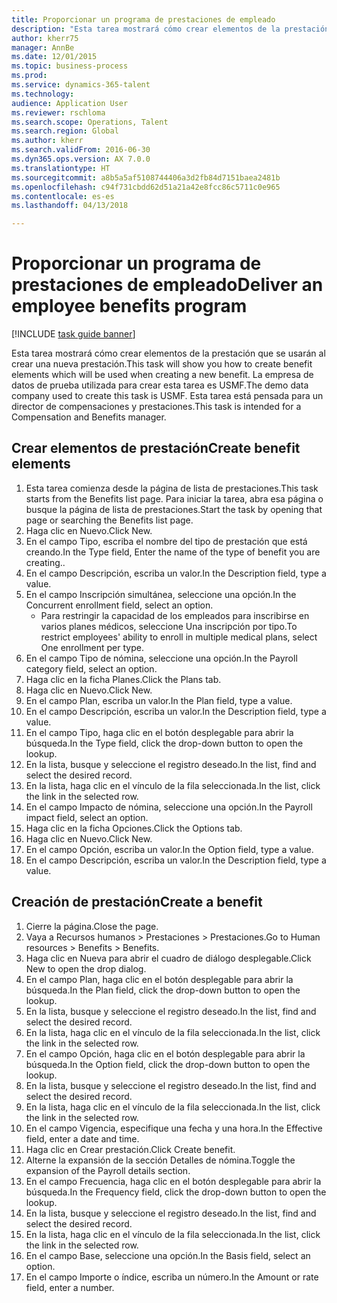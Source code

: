 ```yaml
--- 
title: Proporcionar un programa de prestaciones de empleado
description: "Esta tarea mostrará cómo crear elementos de la prestación que se usarán al crear una nueva prestación."
author: kherr75
manager: AnnBe
ms.date: 12/01/2015
ms.topic: business-process
ms.prod: 
ms.service: dynamics-365-talent
ms.technology: 
audience: Application User
ms.reviewer: rschloma
ms.search.scope: Operations, Talent
ms.search.region: Global
ms.author: kherr
ms.search.validFrom: 2016-06-30
ms.dyn365.ops.version: AX 7.0.0
ms.translationtype: HT
ms.sourcegitcommit: a8b5a5af5108744406a3d2fb84d7151baea2481b
ms.openlocfilehash: c94f731cbdd62d51a21a42e8fcc86c5711c0e965
ms.contentlocale: es-es
ms.lasthandoff: 04/13/2018

---
```

# <a name="deliver-an-employee-benefits-program"></a><span data-ttu-id="23afc-103">Proporcionar un programa de prestaciones de empleado</span><span class="sxs-lookup"><span data-stu-id="23afc-103">Deliver an employee benefits program</span></span>

[!INCLUDE [task guide banner](../../includes/task-guide-banner.md)]

<span data-ttu-id="23afc-104">Esta tarea mostrará cómo crear elementos de la prestación que se usarán al crear una nueva prestación.</span><span class="sxs-lookup"><span data-stu-id="23afc-104">This task will show you how to create benefit elements which will be used when creating a new benefit.</span></span> <span data-ttu-id="23afc-105">La empresa de datos de prueba utilizada para crear esta tarea es USMF.</span><span class="sxs-lookup"><span data-stu-id="23afc-105">The demo data company used to create this task is USMF.</span></span> <span data-ttu-id="23afc-106">Esta tarea está pensada para un director de compensaciones y prestaciones.</span><span class="sxs-lookup"><span data-stu-id="23afc-106">This task is intended for a Compensation and Benefits manager.</span></span>


## <a name="create-benefit-elements"></a><span data-ttu-id="23afc-107">Crear elementos de prestación</span><span class="sxs-lookup"><span data-stu-id="23afc-107">Create benefit elements</span></span>
1. <span data-ttu-id="23afc-108">Esta tarea comienza desde la página de lista de prestaciones.</span><span class="sxs-lookup"><span data-stu-id="23afc-108">This task starts from the Benefits list page.</span></span> <span data-ttu-id="23afc-109">Para iniciar la tarea, abra esa página o busque la página de lista de prestaciones.</span><span class="sxs-lookup"><span data-stu-id="23afc-109">Start the task by opening that page or searching the Benefits list page.</span></span>
2. <span data-ttu-id="23afc-110">Haga clic en Nuevo.</span><span class="sxs-lookup"><span data-stu-id="23afc-110">Click New.</span></span>
3. <span data-ttu-id="23afc-111">En el campo Tipo, escriba el nombre del tipo de prestación que está creando.</span><span class="sxs-lookup"><span data-stu-id="23afc-111">In the Type field, Enter the name of the type of benefit you are creating..</span></span>
4. <span data-ttu-id="23afc-112">En el campo Descripción, escriba un valor.</span><span class="sxs-lookup"><span data-stu-id="23afc-112">In the Description field, type a value.</span></span>
5. <span data-ttu-id="23afc-113">En el campo Inscripción simultánea, seleccione una opción.</span><span class="sxs-lookup"><span data-stu-id="23afc-113">In the Concurrent enrollment field, select an option.</span></span>
    * <span data-ttu-id="23afc-114">Para restringir la capacidad de los empleados para inscribirse en varios planes médicos, seleccione Una inscripción por tipo.</span><span class="sxs-lookup"><span data-stu-id="23afc-114">To restrict employees' ability to enroll in multiple medical plans, select One enrollment per type.</span></span>  
6. <span data-ttu-id="23afc-115">En el campo Tipo de nómina, seleccione una opción.</span><span class="sxs-lookup"><span data-stu-id="23afc-115">In the Payroll category field, select an option.</span></span>
7. <span data-ttu-id="23afc-116">Haga clic en la ficha Planes.</span><span class="sxs-lookup"><span data-stu-id="23afc-116">Click the Plans tab.</span></span>
8. <span data-ttu-id="23afc-117">Haga clic en Nuevo.</span><span class="sxs-lookup"><span data-stu-id="23afc-117">Click New.</span></span>
9. <span data-ttu-id="23afc-118">En el campo Plan, escriba un valor.</span><span class="sxs-lookup"><span data-stu-id="23afc-118">In the Plan field, type a value.</span></span>
10. <span data-ttu-id="23afc-119">En el campo Descripción, escriba un valor.</span><span class="sxs-lookup"><span data-stu-id="23afc-119">In the Description field, type a value.</span></span>
11. <span data-ttu-id="23afc-120">En el campo Tipo, haga clic en el botón desplegable para abrir la búsqueda.</span><span class="sxs-lookup"><span data-stu-id="23afc-120">In the Type field, click the drop-down button to open the lookup.</span></span>
12. <span data-ttu-id="23afc-121">En la lista, busque y seleccione el registro deseado.</span><span class="sxs-lookup"><span data-stu-id="23afc-121">In the list, find and select the desired record.</span></span>
13. <span data-ttu-id="23afc-122">En la lista, haga clic en el vínculo de la fila seleccionada.</span><span class="sxs-lookup"><span data-stu-id="23afc-122">In the list, click the link in the selected row.</span></span>
14. <span data-ttu-id="23afc-123">En el campo Impacto de nómina, seleccione una opción.</span><span class="sxs-lookup"><span data-stu-id="23afc-123">In the Payroll impact field, select an option.</span></span>
15. <span data-ttu-id="23afc-124">Haga clic en la ficha Opciones.</span><span class="sxs-lookup"><span data-stu-id="23afc-124">Click the Options tab.</span></span>
16. <span data-ttu-id="23afc-125">Haga clic en Nuevo.</span><span class="sxs-lookup"><span data-stu-id="23afc-125">Click New.</span></span>
17. <span data-ttu-id="23afc-126">En el campo Opción, escriba un valor.</span><span class="sxs-lookup"><span data-stu-id="23afc-126">In the Option field, type a value.</span></span>
18. <span data-ttu-id="23afc-127">En el campo Descripción, escriba un valor.</span><span class="sxs-lookup"><span data-stu-id="23afc-127">In the Description field, type a value.</span></span>

## <a name="create-a-benefit"></a><span data-ttu-id="23afc-128">Creación de prestación</span><span class="sxs-lookup"><span data-stu-id="23afc-128">Create a benefit</span></span>
1. <span data-ttu-id="23afc-129">Cierre la página.</span><span class="sxs-lookup"><span data-stu-id="23afc-129">Close the page.</span></span>
2. <span data-ttu-id="23afc-130">Vaya a Recursos humanos > Prestaciones > Prestaciones.</span><span class="sxs-lookup"><span data-stu-id="23afc-130">Go to Human resources > Benefits > Benefits.</span></span>
3. <span data-ttu-id="23afc-131">Haga clic en Nueva para abrir el cuadro de diálogo desplegable.</span><span class="sxs-lookup"><span data-stu-id="23afc-131">Click New to open the drop dialog.</span></span>
4. <span data-ttu-id="23afc-132">En el campo Plan, haga clic en el botón desplegable para abrir la búsqueda.</span><span class="sxs-lookup"><span data-stu-id="23afc-132">In the Plan field, click the drop-down button to open the lookup.</span></span>
5. <span data-ttu-id="23afc-133">En la lista, busque y seleccione el registro deseado.</span><span class="sxs-lookup"><span data-stu-id="23afc-133">In the list, find and select the desired record.</span></span>
6. <span data-ttu-id="23afc-134">En la lista, haga clic en el vínculo de la fila seleccionada.</span><span class="sxs-lookup"><span data-stu-id="23afc-134">In the list, click the link in the selected row.</span></span>
7. <span data-ttu-id="23afc-135">En el campo Opción, haga clic en el botón desplegable para abrir la búsqueda.</span><span class="sxs-lookup"><span data-stu-id="23afc-135">In the Option field, click the drop-down button to open the lookup.</span></span>
8. <span data-ttu-id="23afc-136">En la lista, busque y seleccione el registro deseado.</span><span class="sxs-lookup"><span data-stu-id="23afc-136">In the list, find and select the desired record.</span></span>
9. <span data-ttu-id="23afc-137">En la lista, haga clic en el vínculo de la fila seleccionada.</span><span class="sxs-lookup"><span data-stu-id="23afc-137">In the list, click the link in the selected row.</span></span>
10. <span data-ttu-id="23afc-138">En el campo Vigencia, especifique una fecha y una hora.</span><span class="sxs-lookup"><span data-stu-id="23afc-138">In the Effective field, enter a date and time.</span></span>
11. <span data-ttu-id="23afc-139">Haga clic en Crear prestación.</span><span class="sxs-lookup"><span data-stu-id="23afc-139">Click Create benefit.</span></span>
12. <span data-ttu-id="23afc-140">Alterne la expansión de la sección Detalles de nómina.</span><span class="sxs-lookup"><span data-stu-id="23afc-140">Toggle the expansion of the Payroll details section.</span></span>
13. <span data-ttu-id="23afc-141">En el campo Frecuencia, haga clic en el botón desplegable para abrir la búsqueda.</span><span class="sxs-lookup"><span data-stu-id="23afc-141">In the Frequency field, click the drop-down button to open the lookup.</span></span>
14. <span data-ttu-id="23afc-142">En la lista, busque y seleccione el registro deseado.</span><span class="sxs-lookup"><span data-stu-id="23afc-142">In the list, find and select the desired record.</span></span>
15. <span data-ttu-id="23afc-143">En la lista, haga clic en el vínculo de la fila seleccionada.</span><span class="sxs-lookup"><span data-stu-id="23afc-143">In the list, click the link in the selected row.</span></span>
16. <span data-ttu-id="23afc-144">En el campo Base, seleccione una opción.</span><span class="sxs-lookup"><span data-stu-id="23afc-144">In the Basis field, select an option.</span></span>
17. <span data-ttu-id="23afc-145">En el campo Importe o índice, escriba un número.</span><span class="sxs-lookup"><span data-stu-id="23afc-145">In the Amount or rate field, enter a number.</span></span>



